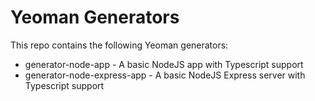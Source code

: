 # Yeoman Generators

This repo contains the following Yeoman generators:

- generator-node-app - A basic NodeJS app with Typescript support
- generator-node-express-app - A basic NodeJS Express server with Typescript support
